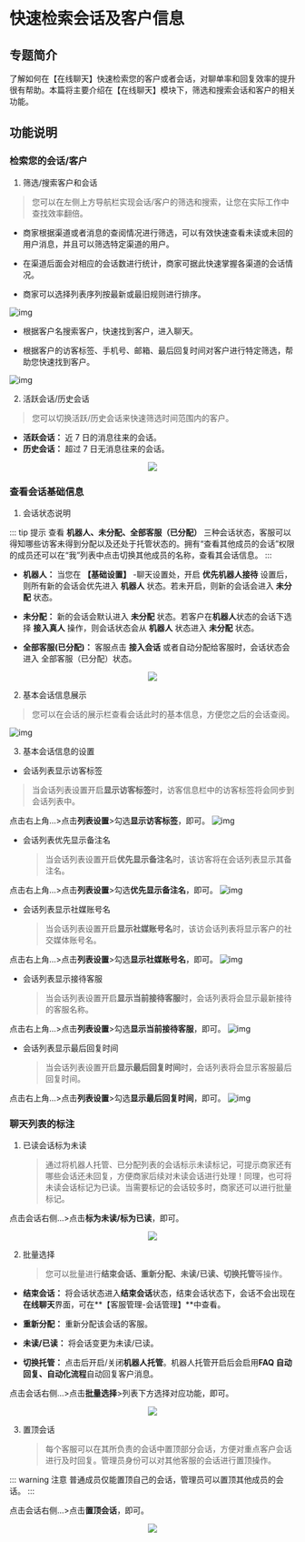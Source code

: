 # 快速检索会话及客户信息

## 专题简介

了解如何在【在线聊天】快速检索您的客户或者会话，对聊单率和回复效率的提升很有帮助。本篇将主要介绍在【在线聊天】模块下，筛选和搜索会话和客户的相关功能。

## 功能说明

### 检索您的会话/客户

1. 筛选/搜索客户和会话

> 您可以在左侧上方导航栏实现会话/客户的筛选和搜索，让您在实际工作中查找效率翻倍。

- 商家根据渠道或者消息的查阅情况进行筛选，可以有效快速查看未读或未回的用户消息，并且可以筛选特定渠道的用户。

- 在渠道后面会对相应的会话数进行统计，商家可据此快速掌握各渠道的会话情况。

- 商家可以选择列表序列按最新或最旧规则进行排序。

![img](https://resource-wangsu.helplook.net/docker_production/sh5wgp/article/6Wnq5K/6594d4c66ffc8.png)

- 根据客户名搜索客户，快速找到客户，进入聊天。

- 根据客户的访客标签、手机号、邮箱、最后回复时间对客户进行特定筛选，帮助您快速找到客户。

![img](https://resource-wangsu.helplook.net/docker_production/sh5wgp/article/6Wnq5K/65976f81e725e.png)

2. 活跃会话/历史会话

> 您可以切换活跃/历史会话来快速筛选时间范围内的客户。

- **活跃会话：** 近 7 日的消息往来的会话。
- **历史会话：** 超过 7 日无消息往来的会话。

<div align=center>
<img src="https://resource-wangsu.helplook.net/docker_production/sh5wgp/article/6Wnq5K/6594d4c843a77.png"/>
</div>

### 查看会话基础信息

1. 会话状态说明

::: tip 提示
查看 **机器人、未分配、全部客服（已分配）** 三种会话状态，客服可以得知哪些访客未得到分配以及还处于托管状态的。拥有“查看其他成员的会话”权限的成员还可以在“我”列表中点击切换其他成员的名称，查看其会话信息。
:::

- **机器人：** 当您在 **【基础设置】** -聊天设置处，开启 **优先机器人接待** 设置后，则所有新的会话会优先进入 **机器人** 状态。若未开启，则新的会话会进入 **未分配** 状态。

- **未分配：** 新的会话会默认进入 **未分配** 状态。若客户在**机器人**状态的会话下选择 **接入真人** 操作，则会话状态会从 **机器人** 状态进入 **未分配** 状态。

- **全部客服(已分配)：** 客服点击 **接入会话** 或者自动分配给客服时，会话状态会进入 全部客服（已分配）状态。

<div align=center>
<img src="https://resource-wangsu.helplook.net/docker_production/sh5wgp/article/6Wnq5K/6594d4c664094.png"/>
</div>

2. 基本会话信息展示

> 您可以在会话的展示栏查看会话此时的基本信息，方便您之后的会话查阅。

![img](https://resource-wangsu.helplook.net/docker_production/sh5wgp/article/6Wnq5K/6594d4c68830f.png)

3. 基本会话信息的设置

- 会话列表显示访客标签

> 当会话列表设置开启**显示访客标签**时，访客信息栏中的访客标签将会同步到会话列表中。

点击右上角...>点击**列表设置**>勾选**显示访客标签**，即可。
![img](https://resource-wangsu.helplook.net/docker_production/sh5wgp/article/6Wnq5K/6594d4c6944da.png)

- 会话列表优先显示备注名
  > 当会话列表设置开启**优先显示备注名**时，该访客将在会话列表显示其备注名。

点击右上角...>点击**列表设置**>勾选**优先显示备注名**，即可。
![img](https://resource-wangsu.helplook.net/docker_production/sh5wgp/article/6Wnq5K/6594d4c6aa80b.png)

- 会话列表显示社媒账号名
  > 当会话列表设置开启**显示社媒账号名**时，该访会话列表将显示客户的社交媒体账号名。

点击右上角...>点击**列表设置**>勾选**显示社媒账号名**，即可。
![img](https://resource-wangsu.helplook.net/docker_production/sh5wgp/article/6Wnq5K/6594d4c74b2a7.png)

- 会话列表显示接待客服
  > 当会话列表设置开启**显示当前接待客服**时，会话列表将会显示最新接待的客服名称。

点击右上角...>点击**列表设置**>勾选**显示当前接待客服**，即可。
![img](https://resource-wangsu.helplook.net/docker_production/sh5wgp/article/6Wnq5K/6594d4c79d895.png)

- 会话列表显示最后回复时间
  > 当会话列表设置开启**显示最后回复时间**时，会话列表将会显示客服最后回复时间。

点击右上角...>点击**列表设置**>勾选**显示最后回复时间**，即可。
![img](https://resource-wangsu.helplook.net/docker_production/sh5wgp/article/6Wnq5K/6594d4c7ba445.png)

### 聊天列表的标注

1. 已读会话标为未读
   > 通过将机器人托管、已分配列表的会话标示未读标记，可提示商家还有哪些会话还未回复，方便商家后续对未读会话进行处理！同理，也可将未读会话标记为已读。当需要标记的会话较多时，商家还可以进行批量标记。

点击会话右侧...>点击**标为未读/标为已读**，即可。

<div align=center>
<img src="https://resource-wangsu.helplook.net/docker_production/sh5wgp/article/6Wnq5K/6594d4c7823f2.png"/>
</div>

2. 批量选择
   > 您可以批量进行**结束会话、重新分配、未读/已读、切换托管**等操作。

- **结束会话：** 将会话状态进入**结束会话**状态，结束会话状态下，会话不会出现在**在线聊天**界面，可在**【客服管理-会话管理】**中查看。

- **重新分配：** 重新分配该会话的客服。
- **未读/已读：** 将会话变更为未读/已读。
- **切换托管：** 点击后开启/关闭**机器人托管**。机器人托管开启后会启用**FAQ 自动回复、自动化流程**自动回复客户消息。

点击会话右侧...>点击**批量选择**>列表下方选择对应功能，即可。

<div align=center>
<img src="https://resource-wangsu.helplook.net/docker_production/sh5wgp/article/6Wnq5K/659774e900e2d.png"/>
</div>

3. 置顶会话
   > 每个客服可以在其所负责的会话中置顶部分会话，方便对重点客户会话进行及时回复。管理员身份可以对其他客服的会话进行置顶操作。

::: warning 注意
普通成员仅能置顶自己的会话，管理员可以置顶其他成员的会话。
:::

点击会话右侧...>点击**置顶会话**，即可。

<div align=center>
<img src="https://resource-wangsu.helplook.net/docker_production/sh5wgp/article/6Wnq5K/6594d4c7b42d1.png"/>
</div>
